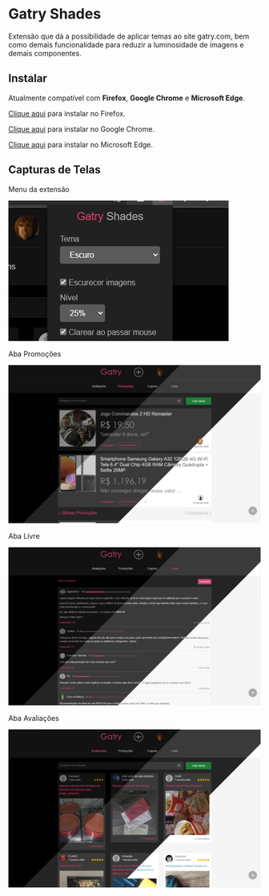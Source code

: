 # Gatry Shades

Extensão que dá a possibilidade de aplicar temas ao site gatry.com, bem como demais funcionalidade para reduzir a luminosidade de imagens e demais componentes.

## Instalar
Atualmente compatível com **Firefox**, **Google Chrome** e **Microsoft Edge**.

[Clique aqui](https://addons.mozilla.org/pt-BR/firefox/addon/gatry-shades/) para instalar no Firefox. 

[Clique aqui](https://chrome.google.com/webstore/detail/gatry-shades/nmflikdijdboedbhmohgcaakjkniignj?hl=pt-BR) para instalar no Google Chrome.

[Clique aqui](https://microsoftedge.microsoft.com/addons/detail/gatry-shades/nmpdhoenlphjfcpechnkkfameabbgonj) para instalar no Microsoft Edge. 


## Capturas de Telas
Menu da extensão

![Menu da extensão](web-store/cap-min-03.png)

Aba Promoções

![Aba Promoções](web-store/Gatry-Shades.png)

Aba Livre

![Aba Livre](web-store/Gatry-Shades-3.png)

Aba Avaliações

![Aba Avaliações](web-store/Gatry-Shades-2.png)
